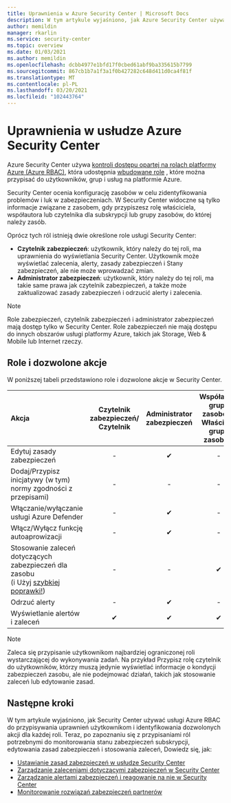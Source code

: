 ```yaml
---
title: Uprawnienia w Azure Security Center | Microsoft Docs
description: W tym artykule wyjaśniono, jak Azure Security Center używa kontroli dostępu opartej na rolach do przypisywania uprawnień użytkownikom i identyfikowania dozwolonych akcji dla każdej roli.
author: memildin
manager: rkarlin
ms.service: security-center
ms.topic: overview
ms.date: 01/03/2021
ms.author: memildin
ms.openlocfilehash: dcbb4977e1bfd17f0cbed61abf9ba335615b7799
ms.sourcegitcommit: 867cb1b7a1f3a1f0b427282c648d411d0ca4f81f
ms.translationtype: MT
ms.contentlocale: pl-PL
ms.lasthandoff: 03/20/2021
ms.locfileid: "102443764"
---
```

# <a name="permissions-in-azure-security-center"></a>Uprawnienia w usłudze Azure Security Center

Azure Security Center używa [kontroli dostępu opartej na rolach platformy Azure (Azure RBAC)](../role-based-access-control/role-assignments-portal.md), która udostępnia [wbudowane role](../role-based-access-control/built-in-roles.md) , które można przypisać do użytkowników, grup i usług na platformie Azure.

Security Center ocenia konfigurację zasobów w celu zidentyfikowania problemów i luk w zabezpieczeniach. W Security Center widoczne są tylko informacje związane z zasobem, gdy przypiszesz rolę właściciela, współautora lub czytelnika dla subskrypcji lub grupy zasobów, do której należy zasób.

Oprócz tych ról istnieją dwie określone role usługi Security Center:

* **Czytelnik zabezpieczeń**: użytkownik, który należy do tej roli, ma uprawnienia do wyświetlania Security Center. Użytkownik może wyświetlać zalecenia, alerty, zasady zabezpieczeń i Stany zabezpieczeń, ale nie może wprowadzać zmian.
* **Administrator zabezpieczeń**: użytkownik, który należy do tej roli, ma takie same prawa jak czytelnik zabezpieczeń, a także może zaktualizować zasady zabezpieczeń i odrzucić alerty i zalecenia.

> [!NOTE]
> Role zabezpieczeń, czytelnik zabezpieczeń i administrator zabezpieczeń mają dostęp tylko w Security Center. Role zabezpieczeń nie mają dostępu do innych obszarów usługi platformy Azure, takich jak Storage, Web & Mobile lub Internet rzeczy.
>

## <a name="roles-and-allowed-actions"></a>Role i dozwolone akcje

W poniższej tabeli przedstawiono role i dozwolone akcje w Security Center.

| Akcja                                                                                                                                        | Czytelnik zabezpieczeń/ <br> Czytelnik | Administrator zabezpieczeń | Współautor grupy zasobów/ <br> Właściciel grupy zasobów | Współautor subskrypcji | Właściciel subskrypcji |
|:----------------------------------------------------------------------------------------------------------------------------------------------|:-----------------------------:|:--------------:|:------------------------------------------------------:|:------------------------:|:------------------:|
| Edytuj zasady zabezpieczeń                                                                                                                          | -                             | ✔             | -                                                      | -                        | ✔                 |
| Dodaj/Przypisz inicjatywy (w tym) normy zgodności z przepisami)                                                                           | -                             | -              | -                                                      | -                        | ✔                 |
| Włączanie/wyłączanie usługi Azure Defender                                                                                                               | -                             | ✔             | -                                                      | -                        | ✔                 |
| Włącz/Wyłącz funkcję autoaprowizacji                                                                                                            | -                             | ✔             | -                                                      | ✔                       | ✔                  |
| Stosowanie zaleceń dotyczących zabezpieczeń dla zasobu</br> (i Użyj [szybkiej poprawki!](security-center-remediate-recommendations.md#quick-fix-remediation)) | -                             | -              | ✔                                                     | ✔                        | ✔                 |
| Odrzuć alerty                                                                                                                                | -                             | ✔             | -                                                      | ✔                       | ✔                  |
| Wyświetlanie alertów i zaleceń                                                                                                               | ✔                            | ✔              | ✔                                                     | ✔                        | ✔                 |

> [!NOTE]
> Zaleca się przypisanie użytkownikom najbardziej ograniczonej roli wystarczającej do wykonywania zadań. Na przykład Przypisz rolę czytelnik do użytkowników, którzy muszą jedynie wyświetlać informacje o kondycji zabezpieczeń zasobu, ale nie podejmować działań, takich jak stosowanie zaleceń lub edytowanie zasad.
>
>

## <a name="next-steps"></a>Następne kroki
W tym artykule wyjaśniono, jak Security Center używać usługi Azure RBAC do przypisywania uprawnień użytkownikom i identyfikowania dozwolonych akcji dla każdej roli. Teraz, po zapoznaniu się z przypisaniami ról potrzebnymi do monitorowania stanu zabezpieczeń subskrypcji, edytowania zasad zabezpieczeń i stosowania zaleceń, Dowiedz się, jak:

- [Ustawianie zasad zabezpieczeń w usłudze Security Center](tutorial-security-policy.md)
- [Zarządzanie zaleceniami dotyczącymi zabezpieczeń w Security Center](security-center-recommendations.md)
- [Zarządzanie alertami zabezpieczeń i reagowanie na nie w Security Center](security-center-managing-and-responding-alerts.md)
- [Monitorowanie rozwiązań zabezpieczeń partnerów](./security-center-partner-integration.md)